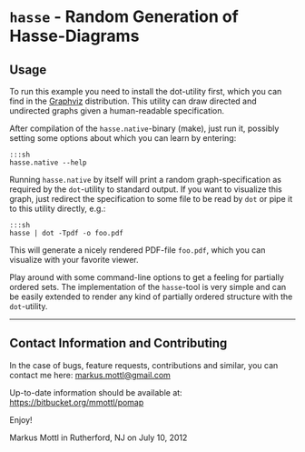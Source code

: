 `hasse` - Random Generation of Hasse-Diagrams
=============================================

Usage
-----

To run this example you need to install the dot-utility first, which you can
find in the [Graphviz](http://www.graphviz.org) distribution.  This utility
can draw directed and undirected graphs given a human-readable specification.

After compilation of the `hasse.native`-binary (make), just run it, possibly setting
some options about which you can learn by entering:

    :::sh
    hasse.native --help

Running `hasse.native` by itself will print a random graph-specification as
required by the `dot`-utility to standard output.  If you want to visualize
this graph, just redirect the specification to some file to be read by `dot`
or pipe it to this utility directly, e.g.:

    :::sh
    hasse | dot -Tpdf -o foo.pdf

This will generate a nicely rendered PDF-file `foo.pdf`, which you can
visualize with your favorite viewer.

Play around with some command-line options to get a feeling for partially
ordered sets.  The implementation of the `hasse`-tool is very simple and can
be easily extended to render any kind of partially ordered structure with the
`dot`-utility.

---------------------------------------------------------------------------

Contact Information and Contributing
------------------------------------

In the case of bugs, feature requests, contributions and similar, you can
contact me here: <markus.mottl@gmail.com>

Up-to-date information should be available at:
<https://bitbucket.org/mmottl/pomap>

Enjoy!

Markus Mottl in Rutherford, NJ on July 10, 2012
